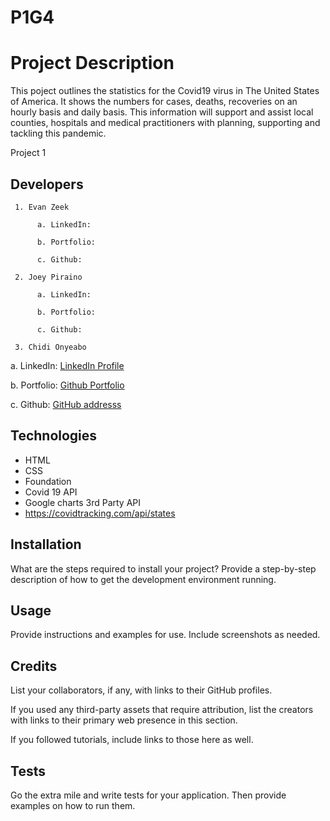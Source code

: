 # P1G4

# Project Description
This poject outlines the statistics for the Covid19 virus in The United States of America. It shows the numbers for cases, deaths, recoveries on an hourly basis and daily basis.
This information will support and assist local counties, hospitals and medical practitioners with planning, supporting and tackling this pandemic.


Project 1
## Developers
     1. Evan Zeek

          a. LinkedIn:

          b. Portfolio:  

          c. Github:     

     2. Joey Piraino

          a. LinkedIn:

          b. Portfolio: 

          c. Github:     

     3. Chidi Onyeabo

a. LinkedIn:   [LinkedIn Profile](http://linkedin.com/in/franklin-onyeabo-b168631a1)

b. Portfolio:  [Github Portfolio](http://fonyeabo12.github.io/)

c. Github:     [GitHub addresss](http://github.com/fonyeabo12)
          
 
## Technologies
* HTML
* CSS
* Foundation
* Covid 19 API
* Google charts 3rd Party API
* https://covidtracking.com/api/states


## Installation

What are the steps required to install your project? Provide a step-by-step description of how to get the development environment running.

## Usage

Provide instructions and examples for use. Include screenshots as needed.

## Credits

List your collaborators, if any, with links to their GitHub profiles.

If you used any third-party assets that require attribution, list the creators with links to their primary web presence in this section.

If you followed tutorials, include links to those here as well.






## Tests

Go the extra mile and write tests for your application. Then provide examples on how to run them.


